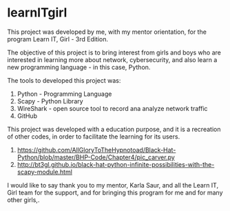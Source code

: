 # learnITgirl
This project was developed by me, with my mentor orientation, for the program Learn IT, Girl - 3rd Edition.

The objective of this project is to bring interest from girls and boys who are interested in learning more
about network, cybersecurity, and also learn a new programming language - in this case, Python.

The tools to developed this project was:
1. Python - Programming Language
2. Scapy - Python Library
3. WireShark - open source tool to record ana analyze network traffic
4. GitHub

This project was developed with a education purpose, and it is a recreation of other codes,
in order to facilitate the learning for its users.
1. https://github.com/AllGloryToTheHypnotoad/Black-Hat-Python/blob/master/BHP-Code/Chapter4/pic_carver.py
2. http://bt3gl.github.io/black-hat-python-infinite-possibilities-with-the-scapy-module.html

I would like to say thank you to my mentor, Karla Saur, and all the Learn IT, Girl team for the support,
and for bringing this program for me and for many other girls,.


